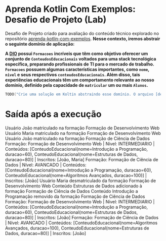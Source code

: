 # Aprenda Kotlin Com Exemplos: Desafio de Projeto (Lab)

Desafio de Projeto criado para avaliação do conteúdo técnico explorado no repositório [aprenda-kotlin-com-exemplos](https://github.com/digitalinnovationone/aprenda-kotlin-com-exemplos). **Nesse contexto, iremos abstrair o seguinte domínio de aplicação:**

**A [DIO](https://web.dio.me) possui `Formacoes` incríveis que têm como objetivo oferecer um conjunto de `ConteudosEducacionais` voltados para uma stack tecnológica específica, preparando profissionais de TI para o mercado de trabalho. `Formacoes` possuem algumas características importantes, como `nome`, `nivel` e seus respectivos `conteudosEducacionais`. Além disso, tais experiências educacionais têm um comportamento relevante ao nosso domínio, definido pela capacidade de `matricular` um ou mais `Alunos`.**


```kotlin
TODO("Crie uma solução em Koltin abstraindo esse domínio. O arquivo [desafio.kt] te ajudará 😉")
```

# Saída após a execução
Usuário João matriculado na formação Formação de Desenvolvimento Web
Usuário Maria matriculado na formação Formação de Desenvolvimento Web
Usuário João matriculado na formação Formação de Ciência de Dados
Formação: Formação de Desenvolvimento Web | Nível: INTERMEDIARIO | Conteúdos: [ConteudoEducacional(nome=Introdução a Programação, duracao=60), ConteudoEducacional(nome=Estruturas de Dados, duracao=80)] | Inscritos: [João, Maria]
Formação: Formação de Ciência de Dados | Nível: AVANCADO | Conteúdos: [ConteudoEducacional(nome=Introdução a Programação, duracao=60), ConteudoEducacional(nome=Algoritmos Avançados, duracao=100)] | Inscritos: [João]
Usuário Maria desmatriculado da formação Formação de Desenvolvimento Web
Conteúdo Estruturas de Dados adicionado à formação Formação de Ciência de Dados
Conteúdo Introdução a Programação removido da formação Formação de Ciência de Dados
Formação: Formação de Desenvolvimento Web | Nível: INTERMEDIARIO | Conteúdos: [ConteudoEducacional(nome=Introdução a Programação, duracao=60), ConteudoEducacional(nome=Estruturas de Dados, duracao=80)] | Inscritos: [João]
Formação: Formação de Ciência de Dados | Nível: AVANCADO | Conteúdos: [ConteudoEducacional(nome=Algoritmos Avançados, duracao=100), ConteudoEducacional(nome=Estruturas de Dados, duracao=80)] | Inscritos: [João]


